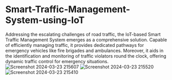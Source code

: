 # Smart-Traffic-Management-System-using-IoT
Addressing the escalating challenges of road traffic, the IoT-based Smart Traffic Management System emerges as a comprehensive solution. Capable of efficiently managing traffic, it provides dedicated pathways for emergency vehicles like fire brigades and ambulances. Moreover, it aids in the identification and monitoring of traffic violators round the clock, offering dynamic traffic control for emergency situations.
![Screenshot 2024-03-23 215607](https://github.com/chakralajahnavi/Smart-Traffic-Management-System-using-IoT/assets/140237290/9622e64d-176e-4015-a5da-26e37550cf9c)
![Screenshot 2024-03-23 215520](https://github.com/chakralajahnavi/Smart-Traffic-Management-System-using-IoT/assets/140237290/8c287d75-f899-4ec3-aca2-15c37c52d45a)
![Screenshot 2024-03-23 215410](https://github.com/chakralajahnavi/Smart-Traffic-Management-System-using-IoT/assets/140237290/3ef51fe9-588f-404c-a1aa-bfc93ebd7cf7)
